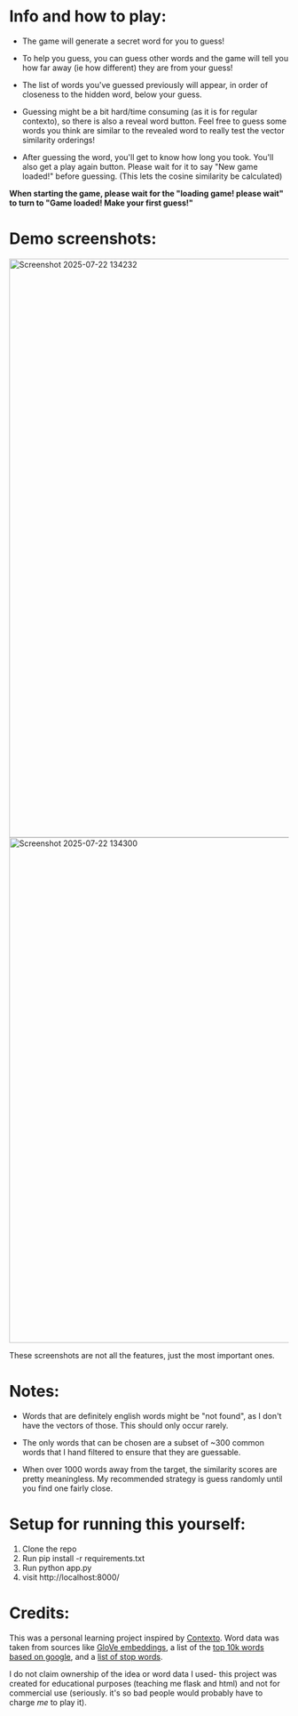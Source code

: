 # Info and how to play:
- The game will generate a secret word for you to guess!

- To help you guess, you can guess other words and the game will tell you how far away (ie how different) they are from your guess!

- The list of words you've guessed previously will appear, in order of closeness to the hidden word, below your guess.

- Guessing might be a bit hard/time consuming (as it is for regular contexto), so there is also a reveal word button. Feel free to guess some words you think are similar to the revealed word to really test the vector similarity orderings! 

- After guessing the word, you'll get to know how long you took. You'll also get a play again button. Please wait for it to say "New game loaded!" before guessing. (This lets the cosine similarity be calculated)

**When starting the game, please wait for the "loading game! please wait" to turn to "Game loaded! Make your first guess!"**

# Demo screenshots:
<img width="1899" height="1041" alt="Screenshot 2025-07-22 134232" src="https://github.com/user-attachments/assets/0a2e4f64-5eff-493a-9982-71bfed134056" />
<img width="1567" height="909" alt="Screenshot 2025-07-22 134300" src="https://github.com/user-attachments/assets/0356277f-6bc2-4a3d-aaab-d625bb0f62b2" />

These screenshots are not all the features, just the most important ones.

# Notes:
- Words that are definitely english words might be "not found", as I don't have the vectors of those. This should only occur rarely. 

- The only words that can be chosen are a subset of ~300 common words that I hand filtered to ensure that they are guessable.

- When over 1000 words away from the target, the similarity scores are pretty meaningless. My recommended strategy is guess randomly until you find one fairly close. 

# Setup for running this yourself: 
1. Clone the repo
2. Run pip install -r requirements.txt
3. Run python app.py
4. visit http://localhost:8000/

# Credits:
This was a personal learning project inspired by [Contexto](https://contexto.me/en/). Word data was taken from sources like [GloVe embeddings](https://www.kaggle.com/datasets/anmolkumar/glove-embeddings), a list of the [top 10k words based on google](https://github.com/first20hours/google-10000-english), and a [list of stop words](https://www.kaggle.com/datasets/heeraldedhia/stop-words-in-28-languages?select=english.txt).

I do not claim ownership of the idea or word data I used- this project was created for educational purposes (teaching me flask and html) and not for commercial use (seriously. it's so bad people would probably have to charge *me* to play it).
